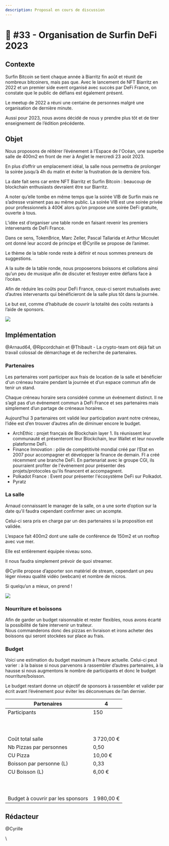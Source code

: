 ```yaml
---
description: Proposal en cours de discussion
---
```


# 💬 #33 - Organisation de Surfin DeFi 2023

## Contexte

Surfin Bitcoin se tient chaque année à Biarritz fin août et réunit de nombreux bitcoiners, mais pas que. Avec le lancement de NFT Biarritz en 2022 et un premier side event organisé avec succès par DeFi France, on constate que le public de défians est également présent.

Le meetup de 2022 a réuni une centaine de personnes malgré une organisation de dernière minute.&#x20;

Aussi pour 2023, nous avons décidé de nous y prendre plus tôt et de tirer enseignement de l’édition précédente.

## Objet

Nous proposons de réitérer l’événement à l’Espace de l'Océan, une superbe salle de 400m2 en front de mer à Anglet le mercredi 23 août 2023.

En plus d’offrir un emplacement idéal, la salle nous permettra de prolonger la soirée jusqu’à 4h du matin et éviter la frustration de la dernière fois.&#x20;

La date fait sens car entre NFT Biarritz et Surfin Bitcoin : beaucoup de blockchain enthusiasts devraient être sur Biarritz.&#x20;

A noter qu’elle tombe en même temps que la soirée VIB de Surfin mais ne s’adresse vraiment pas au même public. La soirée VIB est une soirée privée pour professionnels à 400€ alors qu’on propose une soirée DeFi gratuite, ouverte à tous.

L’idée est d’organiser une table ronde en faisant revenir les premiers intervenants de DeFi France.&#x20;

Dans ce sens, TokenBrice, Marc Zeller, Pascal Tallarida et Arthur Micoulet ont donné leur accord de principe et @Cyrille se propose de l’animer.

Le thème de la table ronde reste à définir et nous sommes preneurs de suggestions.

A la suite de la table ronde, nous proposerons boissons et collations ainsi qu’un peu de musique afin de discuter et festoyer entre défians face à l’océan.

Afin de réduire les coûts pour DeFi France, ceux-ci seront mutualisés avec d’autres intervenants qui bénéficieront de la salle plus tôt dans la journée.

Le but est, comme d’habitude de couvrir la totalité des coûts restants à l’aide de sponsors.

![](https://lh6.googleusercontent.com/cYFPieXZZfhXjmbthmMmzR73hxGXG13mQGu7pfB7kjc88A9YBsZS1\_c0s2hEjFr0zkfs2r82GRWkVO4PU3lk5mW4SVUAsSuktX9fkyCOi7fhTbIyHTZdbXfMXjdrZNTnnDR9Otfo0W7rF0YMGUNxUnY)

## Implémentation

@Arnaud64, @Ripcordchain et @Thibault - La crypto-team ont déjà fait un travail colossal de démarchage et de recherche de partenaires.

### Partenaires

Les partenaires vont participer aux frais de location de la salle et bénéficier d'un créneau horaire pendant la journée et d’un espace commun afin de tenir un stand.

Chaque créneau horaire sera considéré comme un événement distinct. Il ne s’agit pas d’un événement commun à DeFi France et ses partenaires mais simplement d’un partage de créneaux horaires.

Aujourd’hui 3 partenaires ont validé leur participation avant notre créneau, l’idée est d’en trouver d’autres afin de diminuer encore le budget.&#x20;

* ArchEthic : projet français de Blockchain layer 1. Ils réunissent leur communauté et présenteront leur Blockchain, leur Wallet et leur nouvelle plateforme DeFi.
* Finance Innovation : pôle de compétitivité mondial créé par l’Etat en 2007 pour accompagner et développer la finance de demain. FI a créé récemment une branche DeFi. En partenariat avec le groupe CGI, ils pourraient profiter de l'événement pour présenter des projets/protocoles qu'ils financent et accompagnent.
* Polkadot France : Event pour présenter l'écosystème DeFi sur Polkadot.
* Pyratz&#x20;

### La salle

Arnaud connaissant le manager de la salle, on a une sorte d’option sur la date qu’il faudra cependant confirmer avec un acompte.&#x20;

Celui-ci sera pris en charge par un des partenaires si la proposition est validée.

L’espace fait 400m2 dont une salle de conférence de 150m2 et un rooftop avec vue mer.

Elle est entièrement équipée niveau sono.&#x20;

Il nous faudra simplement prévoir de quoi streamer.

@Cyrille propose d’apporter son matériel de stream, cependant un peu léger niveau qualité vidéo (webcam) et nombre de micros.&#x20;

Si quelqu’un a mieux, on prend !

![](https://lh3.googleusercontent.com/CrBxNm-ffm6rpqOvJFJEO4YXKwFXfcoaDuM0F9l4fXfWVqFEtx2o1D0AwuCiIejbFJgiQ0At\_b3EKgDs9meGdXAmvnyJ5iowKfpJUeFHeJKsOkQWib5x9mBI2IrIOXMmA3s1\_Rsfn-pn2R01LuyfSwk)

### Nourriture et boissons

Afin de garder un budget raisonnable et rester flexibles, nous avons écarté la possibilité de faire intervenir un traiteur.\
Nous commanderons donc des pizzas en livraison et irons acheter des boissons qui seront stockées sur place au frais.

### Budget

Voici une estimation du budget maximum à l’heure actuelle. Celui-ci peut varier : à la baisse si nous parvenons à rassembler d’autres partenaires, à la hausse si nous augmentons le nombre de participants et donc le budget nourriture/boisson.

Le budget restant donne un objectif de sponsors à rassembler et valider par écrit avant l’événement pour éviter les déconvenues de l’an dernier.

| Partenaires                       | 4           |
| --------------------------------- | ----------- |
| Participants                      | 150         |
|                                   | <p><br></p> |
| Coût total salle                  | 3 720,00 €  |
| Nb Pizzas par personnes           | 0,50        |
| CU Pizza                          | 10,00 €     |
| Boisson par personne (L)          | 0,33        |
| CU Boisson (L)                    | 6,00 €      |
| <p><br></p>                       | <p><br></p> |
| Budget à couvrir par les sponsors | 1 980,00 €  |

## Rédacteur

@Cyrille

\
